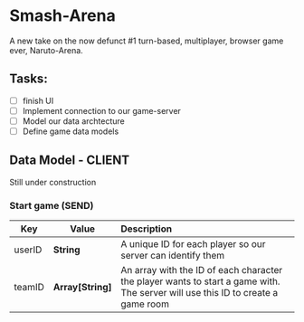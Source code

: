 # Smash-Arena
A new take on the now defunct #1 turn-based, multiplayer, browser game ever, Naruto-Arena.

## Tasks:
- [ ] finish UI
- [ ] Implement connection to our game-server
- [ ] Model our data archtecture   
- [ ] Define game data models 

## Data Model - CLIENT
Still under construction
### Start game (SEND)


| Key | Value | Description
| --- | ---- | :--- |
| userID | **String** | A unique ID for each player so our server can identify them
| teamID | **Array[String]** | An array with the ID of each character the player wants to start a game with. The server will use this ID to create a game room
